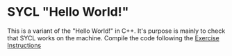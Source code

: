 # SYCL "Hello World!"

This is a variant of the "Hello World!" in C++. It's purpose is mainly to check that SYCL works on the machine. Compile the code following the [Exercise Instructions](../../../Exercises_Instructions.md)

